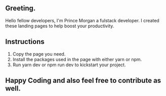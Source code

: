 ## Greeting.
Hello fellow developers, I'm Prince Morgan a fulstack developer.
I created these landing pages to help boost your productivity.

## Instructions
1. Copy the page you need.
2. Install the packages used in the page with either yarn or npm.
3. Run yarn dev or npm run dev to kickstart your project.

## Happy Coding and also feel free to contribute as well.
